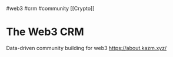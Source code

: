 #web3 #crm #community
[[Crypto]]

# The Web3 CRM

Data-driven community building for web3
https://about.kazm.xyz/